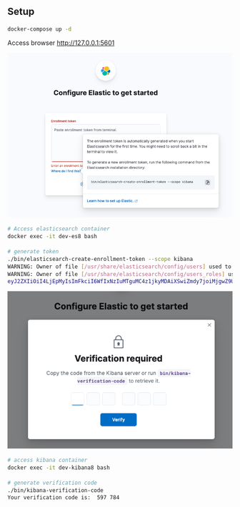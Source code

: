 ## Setup

```sh
docker-compose up -d
```

Access browser http://127.0.0.1:5601

![Configure Elastic](./resources/elastic-token.png)

```sh
# Access elasticsearch container
docker exec -it dev-es8 bash

# generate token
./bin/elasticsearch-create-enrollment-token --scope kibana
WARNING: Owner of file [/usr/share/elasticsearch/config/users] used to be [root], but now is [elasticsearch]
WARNING: Owner of file [/usr/share/elasticsearch/config/users_roles] used to be [root], but now is [elasticsearch]
eyJ2ZXIiOiI4LjEpMyIsImFkciI6WfIxNzIuMTguMC4z1jkyMDAiXSwiZmdy7joiMjgwZ9U4Mzk4NGJlYjcwZmY2NDgyNmZlNGE3NmI4NDlmM2ExNjRmNGVjY2YwYzRmYTE0ZTNkYjQ4NWVjZWI5NiIsImtleSI6IlB2X3dYNEFCdEpCTjA2WVg5Qnl1OjlBQTduUjJWVHBLdUF6RWZkVVA1Z1EifQ==
```

![Kibana Verification](./resources/kibana-verification-code.png)

```sh
# access kibana container
docker exec -it dev-kibana8 bash

# generate verification code
./bin/kibana-verification-code
Your verification code is:  597 784
```
